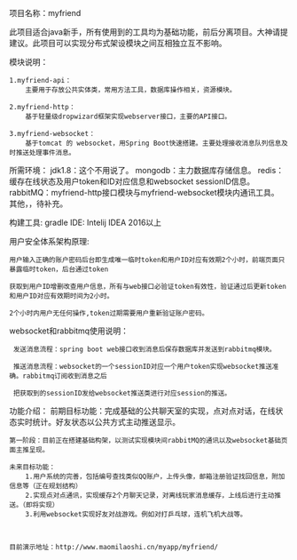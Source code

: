 项目名称：myfriend

此项目适合java新手，所有使用到的工具均为基础功能，前后分离项目。大神请提建议。此项目可以实现分布式架设模块之间互相独立互不影响。

模块说明：

    1.myfriend-api：
        主要用于存放公共实体类，常用方法工具，数据库操作相关，资源模块。

    2.myfriend-http：
        基于轻量级dropwizard框架实现webserver接口，主要的API接口。

    3.myfriend-websocket：
        基于tomcat 的 websocket，用Spring Boot快速搭建。主要处理接收消息队列信息及时推送处理事件消息。

所需环境：
        jdk1.8：这个不用说了。
        mongodb：主力数据库存储信息。
        redis： 缓存在线状态及用户token和ID对应信息和websocket sessionID信息。
        rabbitMQ：myfriend-http接口模块与myfriend-websocket模块内通讯工具。
        其他，，待补充。

构建工具:
        gradle
IDE:
        Intelij IDEA 2016以上

用户安全体系架构原理:

    用户输入正确的账户密码后台即生成唯一临时token和用户ID对应有效期2个小时，前端页面只暴露临时token，后台通过token

    获取到用户ID增删改查用户信息，所有与web接口必验证token有效性，验证通过后更新token和用户ID对应有效期时间为2小时。

    2个小时内用户无任何操作,token过期需要用户重新验证账户密码。

websocket和rabbitmq使用说明：

     发送消息流程：spring boot web接口收到消息后保存数据库并发送到rabbitmq模块。

     推送消息流程：websocket的一个sessionID对应一个用户token实现websocket推送准确。rabbitmq订阅收到消息之后

     把获取到的sessionID发给websocket推送类进行对应session的推送。

功能介绍：
    前期目标功能：完成基础的公共聊天室的实现，点对点对话，在线状态实时统计。好友状态以公共方式主动推送显示。

    第一阶段：目前正在搭建基础构架，以测试实现模块间rabbitMQ的通讯以及websocket基础页面主推呈现。

    未来目标功能：
        1.用户系统的完善，包括编号查找类似QQ账户，上传头像，邮箱注册验证找回信息，附加信息等（正在规划结构）
        2.实现点对点通讯，实现缓存2个月聊天记录，对离线玩家消息缓存，上线后进行主动推送。（即将实现）
        3.利用websocket实现好友对战游戏。例如对打乒乓球，连机飞机大战等。



    目前演示地址：http://www.maomilaoshi.cn/myapp/myfriend/





